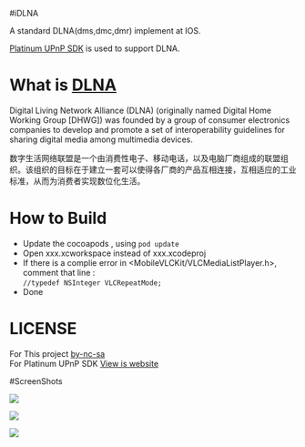 #iDLNA

A standard DLNA(dms,dmc,dmr) implement at IOS.  

[ Platinum UPnP SDK](https://www.plutinosoft.com/platinum) is used to support DLNA.

# What is [DLNA](www.dlna.org)

Digital Living Network Alliance (DLNA) (originally named Digital Home Working Group [DHWG]) was founded by a group of consumer electronics companies to develop and promote a set of interoperability guidelines for sharing digital media among multimedia devices.  

数字生活网络联盟是一个由消费性电子、移动电话，以及电脑厂商组成的联盟组织。该组织的目标在于建立一套可以使得各厂商的产品互相连接，互相适应的工业标准，从而为消费者实现数位化生活。  

# How to Build

* Update the cocoapods , using `pod update`  
* Open xxx.xcworkspace instead of xxx.xcodeproj  
* If there is a complie error in \<MobileVLCKit/VLCMediaListPlayer.h\>,
comment that line :  
 `//typedef NSInteger VLCRepeatMode;`   
* Done 

# LICENSE  

For This project [ by-nc-sa](http://creativecommons.org/licenses/by-nc-sa/3.0/deed.zh)  
For Platinum UPnP SDK [ View is website ](https://www.plutinosoft.com/platinum)  

#ScreenShots

![](https://raw.githubusercontent.com/liaogang/iDLNA/master/screenshots/a.PNG)  

![](https://raw.githubusercontent.com/liaogang/iDLNA/master/screenshots/b.PNG)

![](https://raw.githubusercontent.com/liaogang/iDLNA/master/screenshots/c.PNG)  
